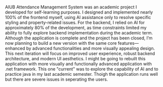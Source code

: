 AIUB Attendance Management System was an academic project I developed for self-learning purposes. I designed and implemented nearly 100% of the frontend myself, using AI assistance only to resolve specific styling and property-related issues. For the backend, I relied on AI for approximately 80% of the development, as time constraints limited my ability to fully explore backend implementation during the academic term.
Although the application is complete and the project has been closed, I’m now planning to build a new version with the same core features—enhanced by advanced functionalities and more visually appealing design. This next iteration will focus on improved user experience, robust backend architecture, and modern UI aesthetics. I might be going to rebuilt this application with more visually and functionally advanced application with .net framework. This one "current" was to explore the capability of AI and to practice java in my last academic semester. 
Thoigh the application runs well but there are severe issues in seperating the users.
